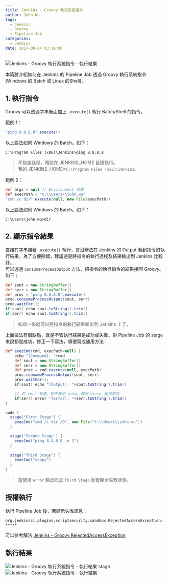 ```yaml
---
title: Jenkins - Groovy 執行系統指令
author: John Wu
tags:
  - Jenkins
  - Groovy
  - Pipeline Job
categories:
  - Jenkins
date: 2017-08-04 03:19:00
---
```


![Jenkins - Groovy 執行系統指令 - 執行結果](/images/pasted-275.png)

本篇將介紹如何在 Jenkins 的 Pipeline Job 透過 Groovy 執行系統指令 (Windows 的 Batch 或 Linux 的Shell)。  

<!-- more -->

## 1. 執行指令

Groovy 可以透過字串後面加上 `.execute()` 執行 Batch/Shell 的指令。

範例 1：  
```groovy
"ping 8.8.8.8".execute()
```
以上語法如同 Windows 的 Batch。如下：
```batch
C:\Program Files (x86)\Jenkins>ping 8.8.8.8
```
> 不指定路徑，預設在 JENKINS_HOME 目錄執行。  
> 我的 JENKINS_HOME=`C:\Program Files (x86)\Jenkins`。

範例 2：  
```groovy
def args = null // Environment 參數
def execPath = "C:\\Users\\john.wu"
"cmd /c dir".execute(null, new File(execPath))
```
以上語法如同 Windows 的 Batch。如下：
```batch
C:\Users\john.wu>dir
```

## 2. 顯示指令結果

直接在字串接著 `.execute()` 執行，會沒辦法在 Jenkins 的 Output 看到指令的執行結果。為了方便除錯，建議還是將指令的執行過程及結果輸出到 Jenkins 比較好。  
可以透過 `consumeProcessOutput` 方法，把指令的執行指令的結果接回 Groovy。如下：

```groovy
def sout = new StringBuffer()
def serr = new StringBuffer()
def proc = "ping 8.8.8.8".execute()
proc.consumeProcessOutput(sout, serr)
proc.waitFor();
if(sout) echo sout.toString().trim()
if(serr) echo sout.toString().trim()
```
> 如此一來就可以將指令的執行結果輸出到 Jenkins 上了。

上面做法有個缺點，就是不管執行結果是成功或失敗，對 Pipeline Job 的 stage 來說都是成功，修正一下寫法，順便寫成通用方法：

```groovy
def execCmd(cmd, execPath=null) {
    echo "[Command]: "+cmd
    def sout = new StringBuffer()
    def serr = new StringBuffer()
    def proc = cmd.execute(null, execPath)
    proc.consumeProcessOutput(sout, serr)
    proc.waitFor();
    if(sout) echo "[Output]: "+sout.toString().trim()

    // 若 serr 有值，則不要用 echo，改用 error 輸出訊息
    if(serr) error "[Error]: "+serr.toString().trim()
}

node {
  stage("First Stage") {
    execCmd("cmd /c dir /D", new File("C:\\Users\\john.wu"))
  }

  stage("Second Stage") {
    execCmd("ping 8.8.8.8 -n 2")
  }
  
  stage("Third Stage") {
    execCmd("xcopy")
  }
}
```
> 當使用 `error` 輸出訊息 `Third Stage` 就會顯示失敗狀態。


## 授權執行

執行 Pipeline Job 後，若顯示失敗訊息：
```
org.jenkinsci.plugins.scriptsecurity.sandbox.RejectedAccessException: *****
```
可以參考解法 [Jenkins - Groovy RejectedAccessException](/article/jenkins-groovy-rejected-access-exception.html)

## 執行結果

![Jenkins - Groovy 執行系統指令 - 執行結果 stage](/images/pasted-273.png)
![Jenkins - Groovy 執行系統指令 - 執行結果](/images/pasted-274.png)